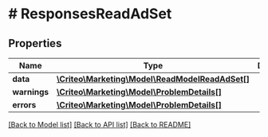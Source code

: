 # # ResponsesReadAdSet

## Properties

Name | Type | Description | Notes
------------ | ------------- | ------------- | -------------
**data** | [**\Criteo\Marketing\Model\ReadModelReadAdSet[]**](ReadModelReadAdSet.md) |  | [optional] 
**warnings** | [**\Criteo\Marketing\Model\ProblemDetails[]**](ProblemDetails.md) |  | [optional] 
**errors** | [**\Criteo\Marketing\Model\ProblemDetails[]**](ProblemDetails.md) |  | [optional] 

[[Back to Model list]](../../README.md#documentation-for-models) [[Back to API list]](../../README.md#documentation-for-api-endpoints) [[Back to README]](../../README.md)


